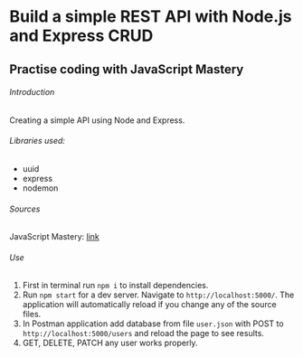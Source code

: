 # Build a simple REST API with Node.js and Express CRUD
## Practise coding with JavaScript Mastery

###### Introduction
Creating a simple API using Node and Express.

###### Libraries used:
* uuid
* express
* nodemon

###### Sources
JavaScript Mastery: [link](https://www.youtube.com/watch?v=l8WPWK9mS5M&ab_channel=JavaScriptMastery)

###### Use
1. First in terminal run `npm i` to install dependencies.
2. Run `npm start` for a dev server. Navigate to `http://localhost:5000/`. The application will automatically reload if you change any of the source files.
3. In Postman application add database from file `user.json` with POST to `http://localhost:5000/users` and reload the page to see results.
4. GET, DELETE, PATCH any user works properly.


